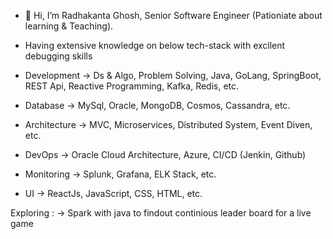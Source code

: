 - 👋 Hi, I’m Radhakanta Ghosh, Senior Software Engineer (Pationiate about learning & Teaching).

- Having extensive knowledge on below tech-stack with excllent debugging skills
- Development ->   Ds & Algo, Problem Solving, Java, GoLang, SpringBoot, REST Api, Reactive Programming, Kafka, Redis, etc.
- Database    ->   MySql, Oracle, MongoDB, Cosmos, Cassandra, etc.
- Architecture ->  MVC, Microservices, Distributed System, Event Diven, etc.
- DevOps ->        Oracle Cloud Architecture, Azure, CI/CD (Jenkin, Github)
- Monitoring ->    Splunk, Grafana, ELK Stack, etc.
- UI ->            ReactJs, JavaScript, CSS, HTML, etc.


Exploring :   ->  Spark with java to findout continious leader board for a live game
